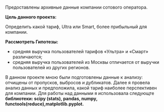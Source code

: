 Предоставлены архивные данные компании сотового оператора.

**Цель данного проекта:** 

Определить какой тариф, Ultra или Smart, более прибыльный для компании.

**Рассмотреть Гипотезы:**

- средняя выручка пользователей тарифов «Ультра» и «Смарт» различаются;
- средняя выручка пользователей из Москвы отличается от выручки пользователей из других регионов.

В данном проекте мною были подготовлены данные к анализу: отчищены от пропусков, выбросов и дубликатов. 
Далее я провела анализ данных и предположила, какой тариф наиболее перспективен для компании. 
Для работы над данными я использовала следующте **библиотеки: scipy (stats), pandas, numpy, functools(reduce),matplotlib.pyplot.**
